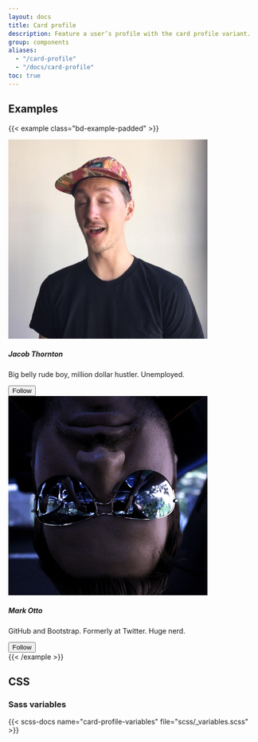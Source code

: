 ```yaml
---
layout: docs
title: Card profile
description: Feature a user’s profile with the card profile variant.
group: components
aliases:
  - "/card-profile"
  - "/docs/card-profile"
toc: true
---
```


## Examples

{{< example class="bd-example-padded" >}}
<div class="row">
  <div class="col-lg-6">
    <div class="card card-profile">
      <div class="card-header" style="background-image: url(/docs/assets/img/examples/unsplash-1.jpg);"></div>
      <div class="card-body text-center">
        <img class="card-profile-img" src="/docs/assets/img/examples/avatar-fat.jpg" alt="Jacob Thornton avatar">
        <h5 class="card-title">Jacob Thornton</h5>
        <p class="mb-4">Big belly rude boy, million dollar hustler. Unemployed.</p>
        <button class="btn btn-outline-primary btn-sm">Follow</button>
      </div>
    </div>
  </div>
  <div class="col-lg-6">
    <div class="card card-profile">
      <div class="card-header" style="background-image: url(/docs/assets/img/examples/unsplash-2.jpg);"></div>
      <div class="card-body text-center">
        <img class="card-profile-img" src="/docs/assets/img/examples/avatar-mdo.png" alt="Mark Otto avatar">
        <h5 class="card-title">Mark Otto</h5>
        <p class="mb-4">GitHub and Bootstrap. Formerly at Twitter. Huge nerd.</p>
        <button class="btn btn-outline-primary btn-sm">Follow</button>
      </div>
    </div>
  </div>
</div>
{{< /example >}}

## CSS

### Sass variables

{{< scss-docs name="card-profile-variables" file="scss/_variables.scss" >}}
